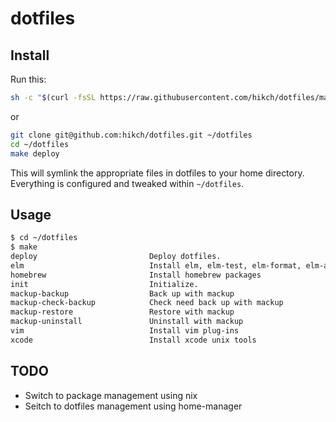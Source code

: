 # dotfiles

## Install

Run this:

``` sh
sh -c "$(curl -fsSL https://raw.githubusercontent.com/hikch/dotfiles/main/bootstrap.sh)"
```

or

``` sh
git clone git@github.com:hikch/dotfiles.git ~/dotfiles
cd ~/dotfiles
make deploy

```

This will symlink the appropriate files in dotfiles to your home directory.
Everything is configured and tweaked within `~/dotfiles`.

## Usage

``` sh
$ cd ~/dotfiles
$ make
deploy                         Deploy dotfiles.
elm                            Install elm, elm-test, elm-format, elm-app
homebrew                       Install homebrew packages
init                           Initialize.
mackup-backup                  Back up with mackup
mackup-check-backup            Check need back up with mackup
mackup-restore                 Restore with mackup
mackup-uninstall               Uninstall with mackup
vim                            Install vim plug-ins
xcode                          Install xcode unix tools
```

## TODO

- Switch to package management using nix 
- Seitch to dotfiles management using home-manager
